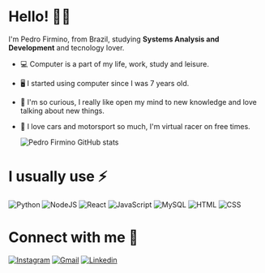 # Hello! 🖐🏻

I'm Pedro Firmino, from Brazil, studying **Systems Analysis and Development** and tecnology lover.
- 💻 Computer is a part of my life, work, study and leisure.
- 🖥 I started using computer since I was 7 years old.
- 🧐 I'm so curious, I really like open my mind to new knowledge and love talking about new things.
- 🚗 I love cars and motorsport so much, I'm virtual racer on free times.


  ![Pedro Firmino GitHub stats](https://github-readme-stats.vercel.app/api?username=pedrohfirmino&show_icons=true&theme=dracula)

# I usually use ⚡

![Python](https://img.shields.io/badge/Python-14354C?style=for-the-badge&logo=python&logoColor=white)
![NodeJS](https://img.shields.io/badge/Node.js-43853D?style=for-the-badge&logo=node.js&logoColor=white)
![React](https://img.shields.io/badge/React-20232A?style=for-the-badge&logo=react&logoColor=61DAFB)
![JavaScript](https://img.shields.io/badge/JavaScript-F7DF1E?style=for-the-badge&logo=javascript&logoColor=black)
![MySQL](https://img.shields.io/badge/MySQL-00000F?style=for-the-badge&logo=mysql&logoColor=white)
![HTML](https://img.shields.io/badge/HTML-239120?style=for-the-badge&logo=html5&logoColor=white)
![CSS](https://img.shields.io/badge/CSS-239120?&style=for-the-badge&logo=css3&logoColor=white)


# Connect with me 🔗
  
[![Instagram](https://img.shields.io/badge/Instagram-E4405F?style=for-the-badge&logo=instagram&logoColor=white)](https://www.instagram.com/ph.firmino/)
[![Gmail](https://img.shields.io/badge/Gmail-D14836?style=for-the-badge&logo=gmail&logoColor=white)](https://mail.google.com/mail/u/0/?tab=rm&ogbl#inbox?compose=CllgCKCFTNfFvhKwFmMsxfGkBkQPSSljHWQQwvCZgqvWMCqzKJLgfgpgzslhpPzjSWlXfrKPlzL)
[![Linkedin](https://img.shields.io/badge/LinkedIn-0077B5?style=for-the-badge&logo=linkedin&logoColor=white)](https://www.linkedin.com/in/pedro-henrique-firmino-84a77b1a1/)
